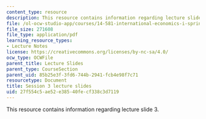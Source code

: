 ```yaml
---
content_type: resource
description: This resource contains information regarding lecture slide 3.
file: /ol-ocw-studio-app/courses/14-581-international-economics-i-spring-2013/27f554c5ae52e38540fecf338c3d7119_MIT14_581S13_Lecslides3.pdf
file_size: 271608
file_type: application/pdf
learning_resource_types:
- Lecture Notes
license: https://creativecommons.org/licenses/by-nc-sa/4.0/
ocw_type: OCWFile
parent_title: Lecture Slides
parent_type: CourseSection
parent_uid: 85b25e3f-3fd6-744b-2941-fcb4e98f7c71
resourcetype: Document
title: Session 3 lecture slides
uid: 27f554c5-ae52-e385-40fe-cf338c3d7119
---
```

This resource contains information regarding lecture slide 3.
